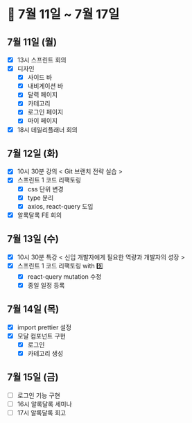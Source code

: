 # 🐯 7월 11일 ~ 7월 17일

## 7월 11일 (월)

- [x] 13시 스프린트 회의
- [x] 디자인
  - [x] 사이드 바
  - [x] 내비게이션 바
  - [x] 달력 페이지
  - [x] 카테고리
  - [x] 로그인 페이지
  - [x] 마이 페이지
- [x] 18시 데일리플래너 회의

## 7월 12일 (화)

- [x] 10시 30분 강의 < Git 브랜치 전략 실습 >
- [x] 스프린트 1 코드 리팩토링
  - [x] css 단위 변경
  - [x] type 분리
  - [x] axios, react-query 도입
- [x] 알록달록 FE 회의

## 7월 13일 (수)

- [x] 10시 30분 특강 < 신입 개발자에게 필요한 역량과 개발자의 성장 >
- [x] 스프린트 1 코드 리팩토링 with 9️⃣
  - [x] react-query mutation 수정
  - [x] 종일 일정 등록

## 7월 14일 (목)

- [x] import prettier 설정
- [x] 모달 컴포넌트 구현
  - [x] 로그인
  - [x] 카테고리 생성

## 7월 15일 (금)

- [ ] 로그인 기능 구현
- [ ] 16시 알록달록 세미나
- [ ] 17시 알록달록 회고
